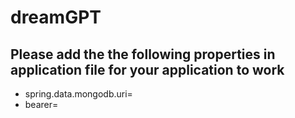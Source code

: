 # dreamGPT
## Please add the the following properties in application file for your application to work
* spring.data.mongodb.uri=<mongo uri>
* bearer=<this will contain the chatgpt token>
